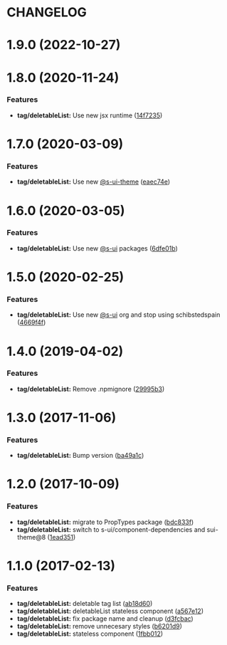 # CHANGELOG

# 1.9.0 (2022-10-27)



# 1.8.0 (2020-11-24)


### Features

* **tag/deletableList:** Use new jsx runtime ([14f7235](https://github.com/SUI-Components/adevinta-spain-components/commit/14f72353cccc27fcaed166c6dcd70a01b3bc46fa))



# 1.7.0 (2020-03-09)


### Features

* **tag/deletableList:** Use new [@s-ui-theme](https://github.com/s-ui-theme) ([eaec74e](https://github.com/SUI-Components/adevinta-spain-components/commit/eaec74ee150ef4e2cebd5a136af4386d4c15c9b2))



# 1.6.0 (2020-03-05)


### Features

* **tag/deletableList:** Use new [@s-ui](https://github.com/s-ui) packages ([6dfe01b](https://github.com/SUI-Components/adevinta-spain-components/commit/6dfe01b350d46803104075ba4bbf9ef6e2b15300))



# 1.5.0 (2020-02-25)


### Features

* **tag/deletableList:** Use new [@s-ui](https://github.com/s-ui) org and stop using schibstedspain ([4669f4f](https://github.com/SUI-Components/adevinta-spain-components/commit/4669f4fe042f37cdad1a1e023b713add70b5630a))



# 1.4.0 (2019-04-02)


### Features

* **tag/deletableList:** Remove .npmignore ([29995b3](https://github.com/SUI-Components/adevinta-spain-components/commit/29995b3636debbfea889e78522cd3dd13a35f094))



# 1.3.0 (2017-11-06)


### Features

* **tag/deletableList:** Bump version ([ba49a1c](https://github.com/SUI-Components/adevinta-spain-components/commit/ba49a1c2f638a67073f4f855072641dd008a7c88))



# 1.2.0 (2017-10-09)


### Features

* **tag/deletableList:** migrate to PropTypes package ([bdc833f](https://github.com/SUI-Components/adevinta-spain-components/commit/bdc833f6e36583796427fec799770cea68f6da68))
* **tag/deletableList:** switch to s-ui/component-dependencies and sui-theme@8 ([1ead351](https://github.com/SUI-Components/adevinta-spain-components/commit/1ead3513422aca404e82e4345317c5d32fbd59e4))



# 1.1.0 (2017-02-13)


### Features

* **tag/deletableList:** deletable tag list ([ab18d60](https://github.com/SUI-Components/adevinta-spain-components/commit/ab18d608a6f640c7ee75c3dfa380b4cf0aa520ed))
* **tag/deletableList:** deletableList stateless component ([a567e12](https://github.com/SUI-Components/adevinta-spain-components/commit/a567e12a15eb1b621f98e844908c622fde61cb73))
* **tag/deletableList:** fix package name and cleanup ([d3fcbac](https://github.com/SUI-Components/adevinta-spain-components/commit/d3fcbac91afb4eff5bd0d304626b60d955ddcae1))
* **tag/deletableList:** remove unnecesary styles ([b6201d9](https://github.com/SUI-Components/adevinta-spain-components/commit/b6201d9df7af40f4b5bb7ada1f29e19e283dbff0))
* **tag/deletableList:** stateless component ([1fbb012](https://github.com/SUI-Components/adevinta-spain-components/commit/1fbb0128e8b408254e128ce5cb5ffc18d0d1b44a))



